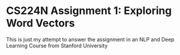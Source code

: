 # CS224N Assignment 1: Exploring Word Vectors

This is just my attempt to answer the assignment in an NLP and Deep Learning Course from Stanford University